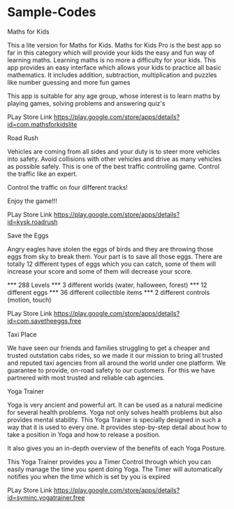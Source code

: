 # Sample-Codes

Maths for Kids

This a lite version for Maths for Kids.
Maths for Kids Pro is the best app so far in this category which will provide your kids the easy and fun way of learning maths. Learning maths is no more a difficulty for your kids. This app provides an easy interface which allows your kids to practice all basic mathematics. It includes addition, subtraction, multiplication and puzzles like number guessing and more fun games

This app is suitable for any age group, whose interest is to learn maths by playing games, solving problems
and answering quiz's

PLay Store Link
https://play.google.com/store/apps/details?id=com.mathsforkidslite


Road Rush

Vehicles are coming from all sides and your duty is to steer more vehicles into safety.
Avoid collisions with other vehicles and drive as many vehicles as possible safely. This is one of the best traffic controlling game. Control the traffic like an expert.

Control the traffic on four different tracks!

Enjoy the game!!!

PLay Store Link
https://play.google.com/store/apps/details?id=kysk.roadrush

Save the Eggs

Angry eagles have stolen the eggs of birds and they are throwing those eggs from sky to break them. Your part is to save all those eggs.
There are totally 12 different types of eggs which you can catch, some of them will increase your score and some of them will decrease your score.

*** 288 Levels 
*** 3 different worlds (water, halloween, forest)
*** 12 different eggs
*** 36 different collectible items
*** 2 different controls (motion, touch)

PLay Store Link
https://play.google.com/store/apps/details?id=com.savetheeggs.free

Taxi Place

We have seen our friends and families struggling to get a cheaper and trusted outstation cabs rides, so we made it our mission to bring all trusted and reputed taxi agencies from all around the world under one platform.
We guarantee to provide, on-road safety to our customers. For this we have partnered with most trusted and reliable cab agencies.

Yoga Trainer

Yoga is very ancient and powerful art. It can be used as a natural medicine for several health problems. Yoga not only solves health problems but also provides mental stability.
This Yoga Trainer is specially designed in such a way that it is used to every one. It provides step-by-step detail about how to take a position in Yoga and how to release a position.

It also gives you an in-depth overview of the benefits of each Yoga Posture.

This Yoga Trainer provides you a Timer Control through which you can easily manage the time you spent doing Yoga. The Timer will automatically notifies you when the time which is set by you is expired

PLay Store Link
https://play.google.com/store/apps/details?id=syminc.yogatrainer.free
